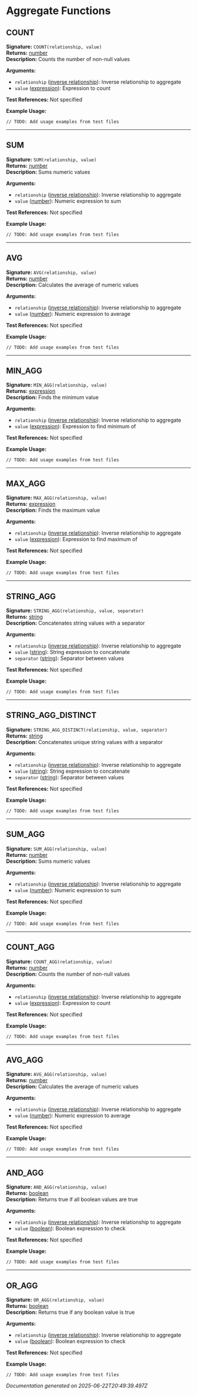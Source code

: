 # Aggregate Functions


## COUNT

**Signature:** `COUNT(relationship, value)`  
**Returns:** [number](../types.md#number)  
**Description:** Counts the number of non-null values

**Arguments:**
- `relationship` ([inverse relationship](../types.md#inverse_relationship)): Inverse relationship to aggregate
- `value` ([expression](../types.md#expression)): Expression to count

**Test References:** Not specified

**Example Usage:**
```
// TODO: Add usage examples from test files
```

---

## SUM

**Signature:** `SUM(relationship, value)`  
**Returns:** [number](../types.md#number)  
**Description:** Sums numeric values

**Arguments:**
- `relationship` ([inverse relationship](../types.md#inverse_relationship)): Inverse relationship to aggregate
- `value` ([number](../types.md#number)): Numeric expression to sum

**Test References:** Not specified

**Example Usage:**
```
// TODO: Add usage examples from test files
```

---

## AVG

**Signature:** `AVG(relationship, value)`  
**Returns:** [number](../types.md#number)  
**Description:** Calculates the average of numeric values

**Arguments:**
- `relationship` ([inverse relationship](../types.md#inverse_relationship)): Inverse relationship to aggregate
- `value` ([number](../types.md#number)): Numeric expression to average

**Test References:** Not specified

**Example Usage:**
```
// TODO: Add usage examples from test files
```

---

## MIN_AGG

**Signature:** `MIN_AGG(relationship, value)`  
**Returns:** [expression](../types.md#expression)  
**Description:** Finds the minimum value

**Arguments:**
- `relationship` ([inverse relationship](../types.md#inverse_relationship)): Inverse relationship to aggregate
- `value` ([expression](../types.md#expression)): Expression to find minimum of

**Test References:** Not specified

**Example Usage:**
```
// TODO: Add usage examples from test files
```

---

## MAX_AGG

**Signature:** `MAX_AGG(relationship, value)`  
**Returns:** [expression](../types.md#expression)  
**Description:** Finds the maximum value

**Arguments:**
- `relationship` ([inverse relationship](../types.md#inverse_relationship)): Inverse relationship to aggregate
- `value` ([expression](../types.md#expression)): Expression to find maximum of

**Test References:** Not specified

**Example Usage:**
```
// TODO: Add usage examples from test files
```

---

## STRING_AGG

**Signature:** `STRING_AGG(relationship, value, separator)`  
**Returns:** [string](../types.md#string)  
**Description:** Concatenates string values with a separator

**Arguments:**
- `relationship` ([inverse relationship](../types.md#inverse_relationship)): Inverse relationship to aggregate
- `value` ([string](../types.md#string)): String expression to concatenate
- `separator` ([string](../types.md#string)): Separator between values

**Test References:** Not specified

**Example Usage:**
```
// TODO: Add usage examples from test files
```

---

## STRING_AGG_DISTINCT

**Signature:** `STRING_AGG_DISTINCT(relationship, value, separator)`  
**Returns:** [string](../types.md#string)  
**Description:** Concatenates unique string values with a separator

**Arguments:**
- `relationship` ([inverse relationship](../types.md#inverse_relationship)): Inverse relationship to aggregate
- `value` ([string](../types.md#string)): String expression to concatenate
- `separator` ([string](../types.md#string)): Separator between values

**Test References:** Not specified

**Example Usage:**
```
// TODO: Add usage examples from test files
```

---

## SUM_AGG

**Signature:** `SUM_AGG(relationship, value)`  
**Returns:** [number](../types.md#number)  
**Description:** Sums numeric values

**Arguments:**
- `relationship` ([inverse relationship](../types.md#inverse_relationship)): Inverse relationship to aggregate
- `value` ([number](../types.md#number)): Numeric expression to sum

**Test References:** Not specified

**Example Usage:**
```
// TODO: Add usage examples from test files
```

---

## COUNT_AGG

**Signature:** `COUNT_AGG(relationship, value)`  
**Returns:** [number](../types.md#number)  
**Description:** Counts the number of non-null values

**Arguments:**
- `relationship` ([inverse relationship](../types.md#inverse_relationship)): Inverse relationship to aggregate
- `value` ([expression](../types.md#expression)): Expression to count

**Test References:** Not specified

**Example Usage:**
```
// TODO: Add usage examples from test files
```

---

## AVG_AGG

**Signature:** `AVG_AGG(relationship, value)`  
**Returns:** [number](../types.md#number)  
**Description:** Calculates the average of numeric values

**Arguments:**
- `relationship` ([inverse relationship](../types.md#inverse_relationship)): Inverse relationship to aggregate
- `value` ([number](../types.md#number)): Numeric expression to average

**Test References:** Not specified

**Example Usage:**
```
// TODO: Add usage examples from test files
```

---

## AND_AGG

**Signature:** `AND_AGG(relationship, value)`  
**Returns:** [boolean](../types.md#boolean)  
**Description:** Returns true if all boolean values are true

**Arguments:**
- `relationship` ([inverse relationship](../types.md#inverse_relationship)): Inverse relationship to aggregate
- `value` ([boolean](../types.md#boolean)): Boolean expression to check

**Test References:** Not specified

**Example Usage:**
```
// TODO: Add usage examples from test files
```

---

## OR_AGG

**Signature:** `OR_AGG(relationship, value)`  
**Returns:** [boolean](../types.md#boolean)  
**Description:** Returns true if any boolean value is true

**Arguments:**
- `relationship` ([inverse relationship](../types.md#inverse_relationship)): Inverse relationship to aggregate
- `value` ([boolean](../types.md#boolean)): Boolean expression to check

**Test References:** Not specified

**Example Usage:**
```
// TODO: Add usage examples from test files
```


*Documentation generated on 2025-06-22T20:49:39.497Z*

